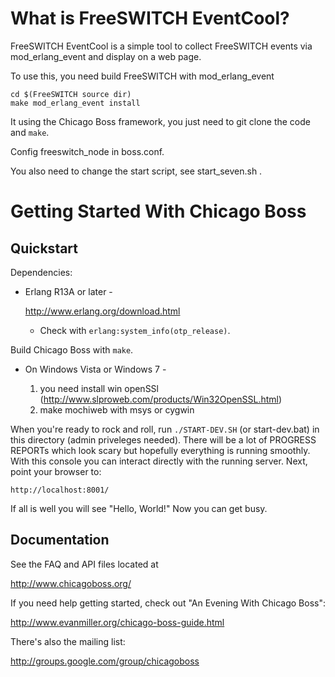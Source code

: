 What is FreeSWITCH EventCool?
=================================
FreeSWITCH EventCool is a simple tool to collect FreeSWITCH events via mod\_erlang\_event and display on a web page.

To use this, you need build FreeSWITCH with mod\_erlang\_event

	cd $(FreeSWITCH source dir)
	make mod_erlang_event install

It using the Chicago Boss framework, you just need to git clone the code and `make`.

Config freeswitch\_node in boss.conf.

You also need to change the start script, see start\_seven.sh .

Getting Started With Chicago Boss
=================================

Quickstart
----------

Dependencies:

* Erlang R13A or later -

    <http://www.erlang.org/download.html>

  * Check with `erlang:system_info(otp_release)`.

Build Chicago Boss with `make`.

* On Windows Vista or Windows 7 -

    1. you need install win openSSl (http://www.slproweb.com/products/Win32OpenSSL.html)
    2. make mochiweb with msys or cygwin

When you're ready to rock and roll, run `./START-DEV.SH` (or start-dev.bat) in this directory (admin priveleges needed).
There will be a lot of PROGRESS REPORTs which look scary but hopefully
everything is running smoothly. With this console you can interact directly
with the running server. Next, point your browser to:

    http://localhost:8001/

If all is well you will see "Hello, World!" Now you can get busy. 


Documentation
-------------

See the FAQ and API files located at

<http://www.chicagoboss.org/>

If you need help getting started, check out "An Evening With Chicago Boss":

<http://www.evanmiller.org/chicago-boss-guide.html>

There's also the mailing list:

<http://groups.google.com/group/chicagoboss>
